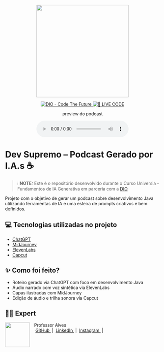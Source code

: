 <p align="center">
<img 
    src="./assets/cover.png"
    width="300"
/>
</p>

<p align="center">
<a href="https://dio.me/">
    <img 
        src="https://img.shields.io/badge/DIO-Code_The_Future-28DA77?logo=youtube" 
        alt="DIO - Code The Future">
</a>
<a href="https://dio.me/">
<img 
    src="https://img.shields.io/badge/🔴_LIVE_CODE-FF5E72" 
    alt="🔴 LIVE CODE">
</a>
</p>

<p align="center">
    preview do podcast
</p>

<div align="center">
    <audio src="output/Podcast Dev Supremo.MP3" controls title="Podcast Dev Supremo"></audio>
</div>

# Dev Supremo – Podcast Gerado por I.A.s ☕

> ℹ️ **NOTE:** Este é o repositório desenvolvido durante o Curso Universia - Fundamentos de IA Generativa em parceria com a [DIO](https://dio.me)

Projeto com o objetivo de gerar um podcast sobre desenvolvimento Java utilizando ferramentas de IA e uma esteira de prompts criativos e bem definidos.

## 💻 Tecnologias utilizadas no projeto

- [ChatGPT](https://chat.openai.com/)  
- [MidJourney](https://www.midjourney.com/app/)
- [ElevenLabs](https://beta.elevenlabs.io/)
- [Capcut](https://www.capcut.com/pt-br/)

## ✨ Como foi feito?

- Roteiro gerado via ChatGPT com foco em desenvolvimento Java
- Áudio narrado com voz sintética via ElevenLabs
- Capas ilustradas com MidJourney
- Edição de áudio e trilha sonora via Capcut

## 👨‍🏫 Expert

<p>
    <img 
      align=left 
      margin=10 
      width=80 
      src="https://avatars.githubusercontent.com/u/37452836?v=4"
    />
    <p>&nbsp&nbsp&nbspProfessor Alves<br>
    &nbsp&nbsp&nbsp
    <a 
        href="https://github.com/felipeAguiarCode">
        GitHub
    </a>
    &nbsp;|&nbsp;
    <a 
        href="www.linkedin.com/in/felipe-exe">
        LinkedIn
    </a>
    &nbsp;|&nbsp;
    <a 
        href="https://www.instagram.com/felipeaguiar.exe/">
        Instagram
    </a>
    &nbsp;|&nbsp;</p>
</p>
<br/><br/>
<p>
